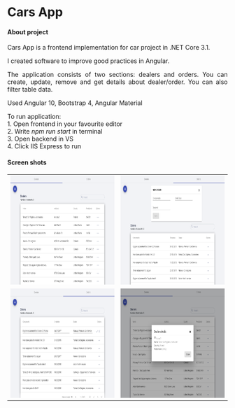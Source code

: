 <h1>Cars App</h1>

<h4>About project</h4>

<p align="justify">Cars App is a frontend implementation for car project in .NET Core 3.1. </p>
<p align="justify">I created software to improve good practices in Angular. </p>
<p align="justify">The application consists of two sections: dealers and orders. You can create, update, remove and get details about dealer/order. You can also filter table data.</p>
<p align="justify">Used Angular 10, Bootstrap 4, Angular Material </p>

<p align="justify">To run application:<br>
  1. Open frontend in your favourite editor <br>
  2. Write <i>npm run start</i> in terminal <br>
  3. Open backend in VS <br>
  4. Click IIS Express to run
</p>

<h4>Screen shots</h4>

| | |
| :---: | :---: |
| <img src="https://github.com/Dorota1997/cars-api-angular/blob/images/images/cars1.PNG" alt="#toadd" width="630" height="250"/> | <img src="https://github.com/Dorota1997/cars-api-angular/blob/images/images/cars2.PNG" alt="#toadd" width="630" height="250"/> |
| <img src="https://github.com/Dorota1997/cars-api-angular/blob/images/images/cars3.PNG" alt="#toadd" width="630" height="250"/> | <img src="https://github.com/Dorota1997/cars-api-angular/blob/images/images/cars4.PNG" alt="#toadd" width="630" height="250"/> |
